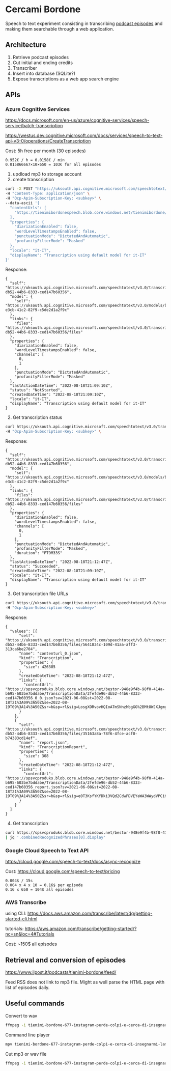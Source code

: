 # Cercami Bordone

Speech to text experiment consisting in transcribing [podcast episodes][tb] and making them
searchable through a web application.

## Architecture

1. Retrieve podcast episodes
2. Cut initial and ending credits
3. Transcriber
4. Insert into database (SQLite?)
5. Expose transcriptions as a web app search engine


## APIs

### Azure Cognitive Services

https://docs.microsoft.com/en-us/azure/cognitive-services/speech-service/batch-transcription

https://westus.dev.cognitive.microsoft.com/docs/services/speech-to-text-api-v3-0/operations/CreateTranscription

Cost: 5h free per month (30 episodes)
```
0.952€ / h = 0.0158€ / min
0.015866667×10×650 = 103€ for all episodes
```

1. updload mp3 to storage account
2. create transcription
```bash
curl -X POST "https://uksouth.api.cognitive.microsoft.com/speechtotext/v3.0/transcriptions" \
-H "Content-Type: application/json" \
-H "Ocp-Apim-Subscription-Key: <subkey>" \
--data-ascii '{
  "contentUrls": [
    "https://tienimibordonespeech.blob.core.windows.net/tienimibordone/2022-07-28_Instagram perde colpi e cerca di insegnarmi l’amore.mp3"
  ],
  "properties": {
    "diarizationEnabled": false,
    "wordLevelTimestampsEnabled": false,
    "punctuationMode": "DictatedAndAutomatic",
    "profanityFilterMode": "Masked"
  },
  "locale": "it-IT",
  "displayName": "Transcription using default model for it-IT"
}'
```
Response:
```
{
  "self": "https://uksouth.api.cognitive.microsoft.com/speechtotext/v3.0/transcriptions/2fefde96-db52-44b6-8333-ced147b60356",
  "model": {
    "self": "https://uksouth.api.cognitive.microsoft.com/speechtotext/v3.0/models/base/bc7665d4-e3cb-41c2-82f9-c5de2d1a2f9c"
  },
  "links": {
    "files": "https://uksouth.api.cognitive.microsoft.com/speechtotext/v3.0/transcriptions/2fefde96-db52-44b6-8333-ced147b60356/files"
  },
  "properties": {
    "diarizationEnabled": false,
    "wordLevelTimestampsEnabled": false,
    "channels": [
      0,
      1
    ],
    "punctuationMode": "DictatedAndAutomatic",
    "profanityFilterMode": "Masked"
  },
  "lastActionDateTime": "2022-08-18T21:09:10Z",
  "status": "NotStarted",
  "createdDateTime": "2022-08-18T21:09:10Z",
  "locale": "it-IT",
  "displayName": "Transcription using default model for it-IT"
}
```
2. Get transcription status
```bash
curl https://uksouth.api.cognitive.microsoft.com/speechtotext/v3.0/transcriptions/2fefde96-db52-44b6-8333-ced147b60356 \
-H "Ocp-Apim-Subscription-Key: <subkey>" \
```
Response:
```
{
  "self": "https://uksouth.api.cognitive.microsoft.com/speechtotext/v3.0/transcriptions/2fefde96-db52-44b6-8333-ced147b60356",
  "model": {
    "self": "https://uksouth.api.cognitive.microsoft.com/speechtotext/v3.0/models/base/bc7665d4-e3cb-41c2-82f9-c5de2d1a2f9c"
  },
  "links": {
    "files": "https://uksouth.api.cognitive.microsoft.com/speechtotext/v3.0/transcriptions/2fefde96-db52-44b6-8333-ced147b60356/files"
  },
  "properties": {
    "diarizationEnabled": false,
    "wordLevelTimestampsEnabled": false,
    "channels": [
      0,
      1
    ],
    "punctuationMode": "DictatedAndAutomatic",
    "profanityFilterMode": "Masked",
    "duration": "PT9M33S"
  },
  "lastActionDateTime": "2022-08-18T21:12:47Z",
  "status": "Succeeded",
  "createdDateTime": "2022-08-18T21:09:10Z",
  "locale": "it-IT",
  "displayName": "Transcription using default model for it-IT"
}
```
3. Get transcription file URLs
```bash
curl https://uksouth.api.cognitive.microsoft.com/speechtotext/v3.0/transcriptions/2fefde96-db52-44b6-8333-ced147b60356/files
-H "Ocp-Apim-Subscription-Key: <subkey>"
```
Response:
```
{
  "values": [{
      "self": "https://uksouth.api.cognitive.microsoft.com/speechtotext/v3.0/transcriptions/2fefde96-db52-44b6-8333-ced147b60356/files/5641834c-109d-41aa-aff3-313ca6be2704",
      "name": "contenturl_0.json",
      "kind": "Transcription",
      "properties": {
        "size": 426385
      },
      "createdDateTime": "2022-08-18T21:12:47Z",
      "links": {
        "contentUrl": "https://spsvcproduks.blob.core.windows.net/bestor-948e9f4b-98f0-414a-b695-603be7bddabe/TranscriptionData/2fefde96-db52-44b6-8333-ced147b60356_0_0.json?sv=2021-06-08&st=2022-08-18T21%3A09%3A50Z&se=2022-08-19T09%3A14%3A50Z&sr=b&sp=rl&sig=LosgXORvovHQIoATmSNnzhbgGG%2BMtOWJXJgmymMJ%2FZA%3D"
      }
    },
    {
      "self": "https://uksouth.api.cognitive.microsoft.com/speechtotext/v3.0/transcriptions/2fefde96-db52-44b6-8333-ced147b60356/files/35163a8a-78f6-4fce-acf0-b74383cd14ef",
      "name": "report.json",
      "kind": "TranscriptionReport",
      "properties": {
        "size": 308
      },
      "createdDateTime": "2022-08-18T21:12:47Z",
      "links": {
        "contentUrl": "https://spsvcproduks.blob.core.windows.net/bestor-948e9f4b-98f0-414a-b695-603be7bddabe/TranscriptionData/2fefde96-db52-44b6-8333-ced147b60356_report.json?sv=2021-06-08&st=2022-08-18T21%3A09%3A50Z&se=2022-08-19T09%3A14%3A50Z&sr=b&sp=rl&sig=e0T3KsfYKfDki3VQd2CdwPDVEYaWA3WWydVPCiKKrFI%3D"
      }
    }
  ]
}
```
4. Get transcription
```bash
curl https://spsvcproduks.blob.core.windows.net/bestor-948e9f4b-98f0-414a-b695-603be7bddabe/TranscriptionData/2fefde96-db52-44b6-8333-ced147b60356_0_0.json?sv=2021-06-08&st=2022-08-18T21%3A09%3A50Z&se=2022-08-19T09%3A14%3A50Z&sr=b&sp=rl&sig=LosgXORvovHQIoATmSNnzhbgGG%2BMtOWJXJgmymMJ%2FZA%3D
| jq '.combinedRecognizedPhrases[0].display'
```


### Google Cloud Speech to Text API

https://cloud.google.com/speech-to-text/docs/async-recognize

Cost: https://cloud.google.com/speech-to-text/pricing

```
0.004$ / 15s
0.004 x 4 x 10 = 0.16$ per episode
0.16 x 650 = 104$ all episodes
```

### AWS Transcribe

using CLI: https://docs.aws.amazon.com/transcribe/latest/dg/getting-started-cli.html

tutorials: https://aws.amazon.com/transcribe/getting-started/?nc=sn&loc=4#Tutorials

Cost: ~150$ all episodes


## Retrieval and conversion of episodes


https://www.ilpost.it/podcasts/tienimi-bordone/feed/

Feed RSS does not link to mp3 file.
Might as well parse the HTML page with list of episodes daily.


## Useful commands

Convert to wav
```bash
ffmpeg -i tienimi-bordone-677-instagram-perde-colpi-e-cerca-di-insegnarmi-lamore.{mp3,wav}
```

Command line player
```bash
mpv tienimi-bordone-677-instagram-perde-colpi-e-cerca-di-insegnarmi-lamore.wav
```

Cut mp3 or wav file
```bash
ffmpeg -i tienimi-bordone-677-instagram-perde-colpi-e-cerca-di-insegnarmi-lamore.mp3 -vn -acodec copy -ss 00:00:16 -to 00:01:10 output.mp3
```




[tb]: https://www.ilpost.it/podcasts/tienimi-bordone/